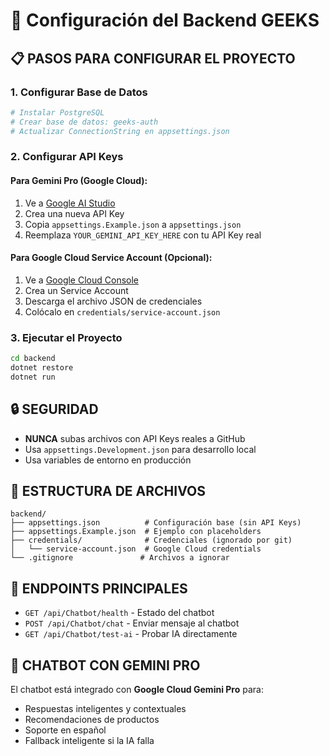 # 🚀 Configuración del Backend GEEKS

## 📋 **PASOS PARA CONFIGURAR EL PROYECTO**

### 1. **Configurar Base de Datos**
```bash
# Instalar PostgreSQL
# Crear base de datos: geeks-auth
# Actualizar ConnectionString en appsettings.json
```

### 2. **Configurar API Keys**

#### **Para Gemini Pro (Google Cloud):**
1. Ve a [Google AI Studio](https://makersuite.google.com/app/apikey)
2. Crea una nueva API Key
3. Copia `appsettings.Example.json` a `appsettings.json`
4. Reemplaza `YOUR_GEMINI_API_KEY_HERE` con tu API Key real

#### **Para Google Cloud Service Account (Opcional):**
1. Ve a [Google Cloud Console](https://console.cloud.google.com/)
2. Crea un Service Account
3. Descarga el archivo JSON de credenciales
4. Colócalo en `credentials/service-account.json`

### 3. **Ejecutar el Proyecto**
```bash
cd backend
dotnet restore
dotnet run
```

## 🔒 **SEGURIDAD**

- **NUNCA** subas archivos con API Keys reales a GitHub
- Usa `appsettings.Development.json` para desarrollo local
- Usa variables de entorno en producción

## 📁 **ESTRUCTURA DE ARCHIVOS**

```
backend/
├── appsettings.json          # Configuración base (sin API Keys)
├── appsettings.Example.json  # Ejemplo con placeholders
├── credentials/              # Credenciales (ignorado por git)
│   └── service-account.json  # Google Cloud credentials
└── .gitignore               # Archivos a ignorar
```

## 🎯 **ENDPOINTS PRINCIPALES**

- `GET /api/Chatbot/health` - Estado del chatbot
- `POST /api/Chatbot/chat` - Enviar mensaje al chatbot
- `GET /api/Chatbot/test-ai` - Probar IA directamente

## 🤖 **CHATBOT CON GEMINI PRO**

El chatbot está integrado con **Google Cloud Gemini Pro** para:
- Respuestas inteligentes y contextuales
- Recomendaciones de productos
- Soporte en español
- Fallback inteligente si la IA falla
